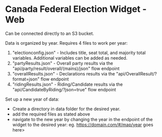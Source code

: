 # Canada Federal Election Widget - Web

Can be connected directly to an S3 bucket. 

Data is organized by year. Requires 4 files to work per year: 

1.  "electionconfig.json" - Includes title, seat total, and majority total variables. Additional variables can be added as needed. 
2.  "partyResults.json" - Overall party results via the "api/party/result/overall/(mains)/json" flow endpoint
3.  "overallResults.json" - Declarations results via the "api/OverallResult/?format=json" flow endpoint
4.  "ridingResults.json" - Riding/Candidate results via the "api/CandidateByRiding/?json=true" flow endpoint

Set up a new year of data: 
- Create a directory in data folder for the desired year. 
- add the required files as stated above
- navigate to the new year by changing the year in the endpoint of the widget to the desired year:
  eg. https://domain.com/#/map/year goes here>
